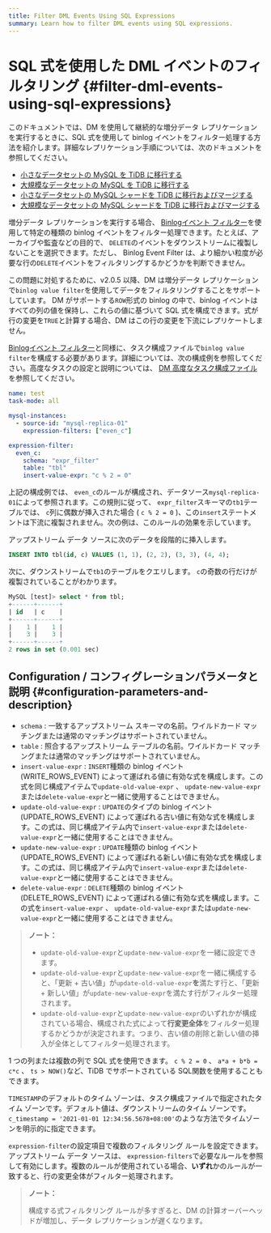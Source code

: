 ```yaml
---
title: Filter DML Events Using SQL Expressions
summary: Learn how to filter DML events using SQL expressions.
---
```


# SQL 式を使用した DML イベントのフィルタリング {#filter-dml-events-using-sql-expressions}

このドキュメントでは、DM を使用して継続的な増分データ レプリケーションを実行するときに、SQL 式を使用して binlog イベントをフィルター処理する方法を紹介します。詳細なレプリケーション手順については、次のドキュメントを参照してください。

-   [小さなデータセットの MySQL を TiDB に移行する](/migrate-small-mysql-to-tidb.md)
-   [大規模なデータセットの MySQL を TiDB に移行する](/migrate-large-mysql-to-tidb.md)
-   [小さなデータセットの MySQL シャードを TiDB に移行およびマージする](/migrate-small-mysql-shards-to-tidb.md)
-   [大規模なデータセットの MySQL シャードを TiDB に移行およびマージする](/migrate-large-mysql-shards-to-tidb.md)

増分データ レプリケーションを実行する場合、 [Binlogイベント フィルター](/filter-binlog-event.md)を使用して特定の種類の binlog イベントをフィルター処理できます。たとえば、アーカイブや監査などの目的で、 `DELETE`のイベントをダウンストリームに複製しないことを選択できます。ただし、 Binlog Event Filter は、より細かい粒度が必要な行の`DELETE`イベントをフィルタリングするかどうかを判断できません。

この問題に対処するために、v2.0.5 以降、DM は増分データ レプリケーションで`binlog value filter`を使用してデータをフィルタリングすることをサポートしています。 DM がサポートする`ROW`形式の binlog の中で、binlog イベントはすべての列の値を保持し、これらの値に基づいて SQL 式を構成できます。式が行の変更を`TRUE`と計算する場合、DM はこの行の変更を下流にレプリケートしません。

[Binlogイベント フィルター](/filter-binlog-event.md)と同様に、タスク構成ファイルで`binlog value filter`を構成する必要があります。詳細については、次の構成例を参照してください。高度なタスクの設定と説明については、 [DM 高度なタスク構成ファイル](/dm/task-configuration-file-full.md#task-configuration-file-template-advanced)を参照してください。

```yaml
name: test
task-mode: all

mysql-instances:
  - source-id: "mysql-replica-01"
    expression-filters: ["even_c"]

expression-filter:
  even_c:
    schema: "expr_filter"
    table: "tbl"
    insert-value-expr: "c % 2 = 0"
```

上記の構成例では、 `even_c`のルールが構成され、データソース`mysql-replica-01`によって参照されます。この規則に従って、 `expr_filter`スキーマの`tb1`テーブルでは、 `c`列に偶数が挿入された場合 ( `c % 2 = 0` )、この`insert`ステートメントは下流に複製されません。次の例は、このルールの効果を示しています。

アップストリーム データ ソースに次のデータを段階的に挿入します。

```sql
INSERT INTO tbl(id, c) VALUES (1, 1), (2, 2), (3, 3), (4, 4);
```

次に、ダウンストリームで`tb1`のテーブルをクエリします。 `c`の奇数の行だけが複製されていることがわかります。

```sql
MySQL [test]> select * from tbl;
+------+------+
| id   | c    |
+------+------+
|    1 |    1 |
|    3 |    3 |
+------+------+
2 rows in set (0.001 sec)
```

## Configuration / コンフィグレーションパラメータと説明 {#configuration-parameters-and-description}

-   `schema` : 一致するアップストリーム スキーマの名前。ワイルドカード マッチングまたは通常のマッチングはサポートされていません。
-   `table` : 照合するアップストリーム テーブルの名前。ワイルドカード マッチングまたは通常のマッチングはサポートされていません。
-   `insert-value-expr` : `INSERT`種類の binlog イベント (WRITE_ROWS_EVENT) によって運ばれる値に有効な式を構成します。この式を同じ構成アイテムで`update-old-value-expr` 、 `update-new-value-expr`または`delete-value-expr`と一緒に使用することはできません。
-   `update-old-value-expr` : `UPDATE`のタイプの binlog イベント (UPDATE_ROWS_EVENT) によって運ばれる古い値に有効な式を構成します。この式は、同じ構成アイテム内で`insert-value-expr`または`delete-value-expr`と一緒に使用することはできません。
-   `update-new-value-expr` : `UPDATE`種類の binlog イベント (UPDATE_ROWS_EVENT) によって運ばれる新しい値に有効な式を構成します。この式は、同じ構成アイテム内で`insert-value-expr`または`delete-value-expr`と一緒に使用することはできません。
-   `delete-value-expr` : `DELETE`種類の binlog イベント (DELETE_ROWS_EVENT) によって運ばれる値に有効な式を構成します。この式を`insert-value-expr` 、 `update-old-value-expr`または`update-new-value-expr`と一緒に使用することはできません。

> **ノート：**
>
> -   `update-old-value-expr`と`update-new-value-expr`を一緒に設定できます。
> -   `update-old-value-expr`と`update-new-value-expr`を一緒に構成すると、「更新 + 古い値」が`update-old-value-expr`**を**満たす行と、「更新 + 新しい値」が`update-new-value-expr`を満たす行がフィルター処理されます。
> -   `update-old-value-expr`と`update-new-value-expr`のいずれかが構成されている場合、構成された式によって**行変更全体**をフィルター処理するかどうかが決定されます。つまり、古い値の削除と新しい値の挿入が全体としてフィルター処理されます。

1 つの列または複数の列で SQL 式を使用できます。 `c % 2 = 0` 、 `a*a + b*b = c*c` 、 `ts > NOW()`など、TiDB でサポートされている SQL関数を使用することもできます。

`TIMESTAMP`のデフォルトのタイム ゾーンは、タスク構成ファイルで指定されたタイム ゾーンです。デフォルト値は、ダウンストリームのタイム ゾーンです。 `c_timestamp = '2021-01-01 12:34:56.5678+08:00'`のような方法でタイムゾーンを明示的に指定できます。

`expression-filter`の設定項目で複数のフィルタリング ルールを設定できます。アップストリーム データ ソースは、 `expression-filters`で必要なルールを参照して有効にします。複数のルールが使用されている場合、**いずれ**かのルールが一致すると、行の変更全体がフィルター処理されます。

> **ノート：**
>
> 構成する式フィルタリング ルールが多すぎると、DM の計算オーバーヘッドが増加し、データ レプリケーションが遅くなります。
